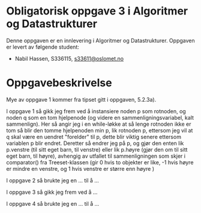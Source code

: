 # Obligatorisk oppgave 3 i Algoritmer og Datastrukturer

Denne oppgaven er en innlevering i Algoritmer og Datastrukturer. 
Oppgaven er levert av følgende student:
* Nabil Hassen, S336115, s33611@oslomet.no


# Oppgavebeskrivelse

Mye av oppgave 1 kommer fra tipset gitt i oppgaven, 5.2.3a).

I oppgave 1 så gikk jeg frem ved å instansiere noden p som rotnoden, og noden q som en tom hjelpenode (og videre en sammenligningsvariabel, kalt sammenlign).
Her så angir jeg i en while-løkke at så lenge rotnoden ikke er tom så blir den tomme hjelpenoden min p, lik rotnoden p, ettersom jeg vil at q skal være en uendret "forelder" til p, 
dette blir viktig senere ettersom variablen p blir endret. 
Deretter så endrer jeg på p, og gjør den enten lik p.venstre (til sitt eget barn, til venstre) eller lik p.høyre (gjør den om til sitt eget barn, til høyre), avhengig av utfallet 
til sammenligningen som skjer i comparator() fra Treeset-klassen (gir 0 hvis to objekter er like, -1 hvis høyre er mindre en venstre, og 1 hvis venstre er større enn høyre )




I oppgave 2 så brukte jeg en ... til å ...

I oppgave 3 så gikk jeg frem ved å ...

I oppgave 4 så brukte jeg en ... til å ...
